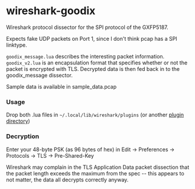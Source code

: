 # wireshark-goodix

Wireshark protocol dissector for the SPI protocol of the GXFP5187.

Expects fake UDP packets on Port 1, since I don't think pcap has a SPI linktype.

`goodix_message.lua` describes the interesting packet information.
`goodix_v2.lua` is an encapsulation format that specifies whether or not the
packet is encrypted with TLS. Decrypted data is then fed back in to the
goodix_message dissector.

Sample data is available in sample_data.pcap

### Usage

Drop both .lua files in `~/.local/lib/wireshark/plugins` (or another 
[plugin directory](https://www.wireshark.org/docs/wsug_html_chunked/ChPluginFolders.html))

### Decryption

Enter your 48-byte PSK (as 96 bytes of hex) in Edit -> Preferences -> Protocols
-> TLS -> Pre-Shared-Key

Wireshark may complain in the TLS Application Data packet dissection that the
packet length exceeds the maximum from the spec -- this appears to not matter,
the data all decrypts correctly anyway.
